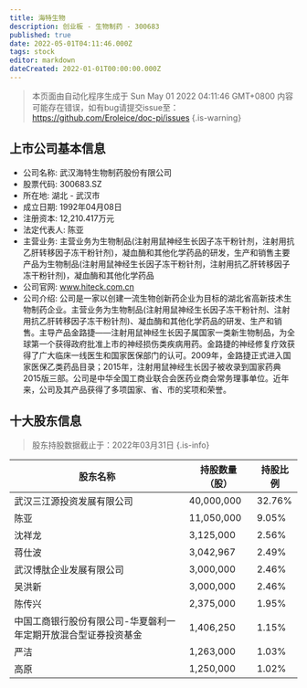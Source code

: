 ```yaml
---
title: 海特生物
description: 创业板 - 生物制药 - 300683
published: true
date: 2022-05-01T04:11:46.000Z
tags: stock
editor: markdown
dateCreated: 2022-01-01T00:00:00.000Z
---
```


> 本页面由自动化程序生成于 Sun May 01 2022 04:11:46 GMT+0800
> 内容可能存在错误，如有bug请提交issue至：https://github.com/Eroleice/doc-pi/issues
{.is-warning}

## 上市公司基本信息
- 公司名称: 武汉海特生物制药股份有限公司
- 股票代码: 300683.SZ
- 所在地: 湖北 - 武汉市
- 成立日期: 1992年04月08日
- 注册资本: 12,210.417万元
- 法定代表人: 陈亚
- 主营业务: 主营业务为生物制品(注射用鼠神经生长因子冻干粉针剂，注射用抗乙肝转移因子冻干粉针剂)，凝血酶和其他化学药品的研发，生产和销售主要产品为生物制品(注射用鼠神经生长因子冻干粉针剂，注射用抗乙肝转移因子冻干粉针剂)，凝血酶和其他化学药品
- 公司官网: www.hiteck.com.cn
- 公司介绍: 公司是一家以创建一流生物创新药企业为目标的湖北省高新技术生物制药企业。主营业务为生物制品(注射用鼠神经生长因子冻干粉针剂、注射用抗乙肝转移因子冻干粉针剂)、凝血酶和其他化学药品的研发、生产和销售。主导产品金路捷——注射用鼠神经生长因子属国家一类新生物制品，为全球第一个获得政府批准上市的神经损伤类疾病用药。金路捷的神经修复疗效获得了广大临床一线医生和国家医保部门的认可。2009年，金路捷正式进入国家医保乙类药品目录；2015年，注射用鼠神经生长因子被收录到国家药典2015版三部。公司是中华全国工商业联合会医药业商会常务理事单位。近年来，公司及其产品获得了多项国家、省、市的奖项和荣誉。


## 十大股东信息
> 股东持股数据截止于：2022年03月31日
{.is-info}

| 股东名称 | 持股数量（股） | 持股比例 |
| --- | --- | --- |
| 武汉三江源投资发展有限公司 | 40,000,000 | 32.76% |
| 陈亚 | 11,050,000 | 9.05% |
| 沈祥龙 | 3,125,000 | 2.56% |
| 蒋仕波 | 3,042,967 | 2.49% |
| 武汉博肽企业发展有限公司 | 3,000,000 | 2.46% |
| 吴洪新 | 3,000,000 | 2.46% |
| 陈传兴 | 2,375,000 | 1.95% |
| 中国工商银行股份有限公司-华夏磐利一年定期开放混合型证券投资基金 | 1,406,250 | 1.15% |
| 严洁 | 1,263,000 | 1.03% |
| 高原 | 1,250,000 | 1.02% |




